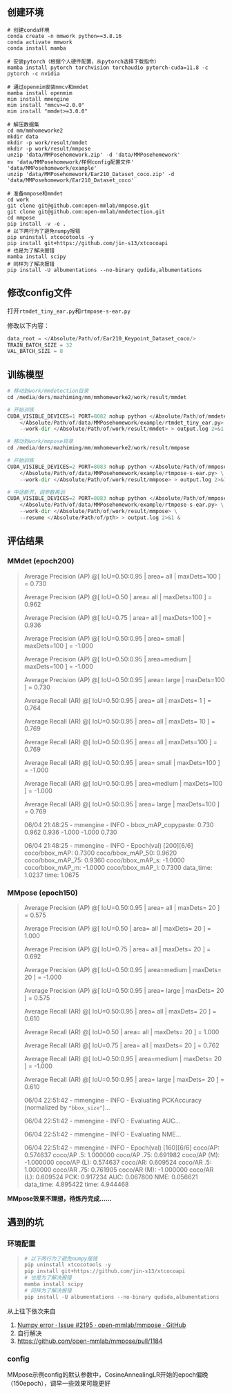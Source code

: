 ## 创建环境

```shell
# 创建conda环境
conda create -n mmwork python==3.8.16
conda activate mmwork
conda install mamba

# 安装pytorch（根据个人硬件配置，从pytorch选择下载指令）
mamba install pytorch torchvision torchaudio pytorch-cuda=11.8 -c pytorch -c nvidia

# 通过openmim安装mmcv和mmdet
mamba install openmim
mim install mmengine
mim install "mmcv>=2.0.0"
mim install "mmdet>=3.0.0"

# 解压数据集
cd mm/mmhomeworke2
mkdir data
mkdir -p work/result/mmdet
mkdir -p work/result/mmpose
unzip 'data/MMPosehomework.zip' -d 'data/MMPosehomework'
mv 'data/MMPosehomework/样例config配置文件' 'data/MMPosehomework/example'
unzip 'data/MMPosehomework/Ear210_Dataset_coco.zip' -d 'data/MMPosehomework/Ear210_Dataset_coco'

# 准备mmpose和mmdet
cd work
git clone git@github.com:open-mmlab/mmpose.git
git clone git@github.com:open-mmlab/mmdetection.git
cd mmpose
pip install -v -e .
# 以下两行为了避免numpy报错
pip uninstall xtcocotools -y
pip install git+https://github.com/jin-s13/xtcocoapi
# 也是为了解决报错
mamba install scipy
# 同样为了解决报错
pip install -U albumentations --no-binary qudida,albumentations
```

## 修改config文件

打开`rtmdet_tiny_ear.py`和`rtmpose-s-ear.py`

修改以下内容：

```python
data_root = </Absolute/Path/of/Ear210_Keypoint_Dataset_coco/>
TRAIN_BATCH_SIZE = 32
VAL_BATCH_SIZE = 8
```

## 训练模型

```python
# 移动到work/mmdetection目录
cd /media/ders/mazhiming/mm/mmhomeworke2/work/result/mmdet

# 开始训练
CUDA_VISIBLE_DEVICES=1 PORT=8082 nohup python </Absolute/Path/of/mmdetection/tools/train.py> \
    </Absolute/Path/of/data/MMPosehomework/example/rtmdet_tiny_ear.py> \
    --work-dir </Absolute/Path/of/work/result/mmdet> > output.log 2>&1 &
```

```python
# 移动到work/mmpose目录
cd /media/ders/mazhiming/mm/mmhomeworke2/work/result/mmpose

# 开始训练
CUDA_VISIBLE_DEVICES=2 PORT=8083 nohup python </Absolute/Path/of/mmpose/tools/train.py> \
    </Absolute/Path/of/data/MMPosehomework/example/rtmpose-s-ear.py> \
    --work-dir </Absolute/Path/of/work/result/mmpose> > output.log 2>&1 &
```

```python
# 中途断开，调参数再训
CUDA_VISIBLE_DEVICES=2 PORT=8083 nohup python </Absolute/Path/of/mmpose/tools/train.py> \
    </Absolute/Path/of/data/MMPosehomework/example/rtmpose-s-ear.py> \
    --work-dir </Absolute/Path/of/work/result/mmpose> \
	--resume </Absolute/Path/of/pth> > output.log 2>&1 &
```

## 评估结果

### MMdet (epoch200)

>  Average Precision  (AP) @[ IoU=0.50:0.95 | area=  all | maxDets=100 ] = 0.730
>
>  Average Precision  (AP) @[ IoU=0.50    | area=  all | maxDets=100 ] = 0.962
>
>  Average Precision  (AP) @[ IoU=0.75    | area=  all | maxDets=100 ] = 0.936
>
>  Average Precision  (AP) @[ IoU=0.50:0.95 | area= small | maxDets=100 ] = -1.000
>
>  Average Precision  (AP) @[ IoU=0.50:0.95 | area=medium | maxDets=100 ] = -1.000
>
>  Average Precision  (AP) @[ IoU=0.50:0.95 | area= large | maxDets=100 ] = 0.730
>
>  Average Recall   (AR) @[ IoU=0.50:0.95 | area=  all | maxDets=  1 ] = 0.764
>
>  Average Recall   (AR) @[ IoU=0.50:0.95 | area=  all | maxDets= 10 ] = 0.769
>
>  Average Recall   (AR) @[ IoU=0.50:0.95 | area=  all | maxDets=100 ] = 0.769
>
>  Average Recall   (AR) @[ IoU=0.50:0.95 | area= small | maxDets=100 ] = -1.000
>
>  Average Recall   (AR) @[ IoU=0.50:0.95 | area=medium | maxDets=100 ] = -1.000
>
>  Average Recall   (AR) @[ IoU=0.50:0.95 | area= large | maxDets=100 ] = 0.769
>
> 06/04 21:48:25 - mmengine - INFO - bbox_mAP_copypaste: 0.730 0.962 0.936 -1.000 -1.000 0.730
>
> 06/04 21:48:25 - mmengine - INFO - Epoch(val) [200][6/6]   coco/bbox_mAP: 0.7300  coco/bbox_mAP_50: 0.9620  coco/bbox_mAP_75: 0.9360  coco/bbox_mAP_s: -1.0000  coco/bbox_mAP_m: -1.0000  coco/bbox_mAP_l: 0.7300  data_time: 1.0237  time: 1.0675

### MMpose (epoch150)

>  Average Precision  (AP) @[ IoU=0.50:0.95 | area=  all | maxDets= 20 ] =  0.575
>
>  Average Precision  (AP) @[ IoU=0.50    | area=  all | maxDets= 20 ] =  1.000
>
>  Average Precision  (AP) @[ IoU=0.75    | area=  all | maxDets= 20 ] =  0.692
>
>  Average Precision  (AP) @[ IoU=0.50:0.95 | area=medium | maxDets= 20 ] = -1.000
>
>  Average Precision  (AP) @[ IoU=0.50:0.95 | area= large | maxDets= 20 ] =  0.575
>
>  Average Recall   (AR) @[ IoU=0.50:0.95 | area=  all | maxDets= 20 ] =  0.610
>
>  Average Recall   (AR) @[ IoU=0.50    | area=  all | maxDets= 20 ] =  1.000
>
>  Average Recall   (AR) @[ IoU=0.75    | area=  all | maxDets= 20 ] =  0.762
>
>  Average Recall   (AR) @[ IoU=0.50:0.95 | area=medium | maxDets= 20 ] = -1.000
>
>  Average Recall   (AR) @[ IoU=0.50:0.95 | area= large | maxDets= 20 ] =  0.610
>
> 06/04 22:51:42 - mmengine - INFO - Evaluating PCKAccuracy (normalized by ``"bbox_size"``)...
>
> 06/04 22:51:42 - mmengine - INFO - Evaluating AUC...
>
> 06/04 22:51:42 - mmengine - INFO - Evaluating NME...
>
> 06/04 22:51:42 - mmengine - INFO - Epoch(val) [160][6/6]   coco/AP: 0.574637  coco/AP .5: 1.000000  coco/AP .75: 0.691982  coco/AP (M): -1.000000  coco/AP (L): 0.574637  coco/AR: 0.609524  coco/AR .5: 1.000000  coco/AR .75: 0.761905  coco/AR (M): -1.000000  coco/AR (L): 0.609524  PCK: 0.917234  AUC: 0.067800  NME: 0.056621  data_time: 4.895422  time: 4.944468



**MMpose效果不理想，待炼丹完成……**



## 遇到的坑

### 环境配置

> ```python
> # 以下两行为了避免numpy报错
> pip uninstall xtcocotools -y
> pip install git+https://github.com/jin-s13/xtcocoapi
> # 也是为了解决报错
> mamba install scipy
> # 同样为了解决报错
> pip install -U albumentations --no-binary qudida,albumentations
> ```

从上往下依次来自

1. [Numpy error · Issue #2195 · open-mmlab/mmpose · GitHub](https://github.com/open-mmlab/mmpose/issues/2195)
2. 自行解决
3. https://github.com/open-mmlab/mmpose/pull/1184

### config

MMpose示例config的默认参数中，CosineAnnealingLR开始的epoch偏晚（150epoch），调早一些效果可能更好
